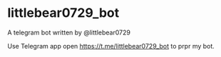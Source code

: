 # littlebear0729_bot
A telegram bot written by @littlebear0729

Use Telegram app open https://t.me/littlebear0729_bot to prpr my bot.
